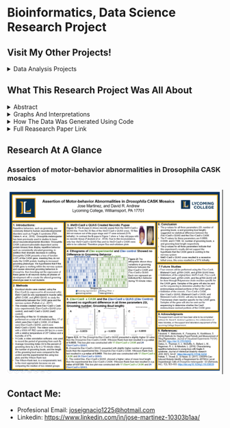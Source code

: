 # Bioinformatics, Data Science Research Project
## Visit My Other Projects!
<details><summary>Data Analysis Projects</summary>

  
<details><summary>Data Science Projects </summary>
  
  - [See All Data Science Projetcs](https://github.com/marjose2/Martinez_Porfolio/tree/main/Data%20Science) 
  - [Titanic Project](https://github.com/marjose2/Martinez_Porfolio/blob/main/Data%20Science/Titanic_Project/README.md)
  - [Fake News Detector](https://github.com/marjose2/Martinez_Porfolio/tree/main/Data%20Science/Fake%20News%20Detector)
  - [Project 3]()
  - [Project 4]()

</details>
</details>

## What This Research Project Was All About
<details><summary>Abstract</summary>

>  Repetitive behaviors, such as grooming, are commonly linked to human neurodevelopmental disorders such as Fragile X syndrome (FSX) (Oakes A. et al., 2016).   Drosophila melanogaster has been previously used in studies to learn about neurodevelopmental disorders. Drosophila CASK (calcium/calmodulin-dependent serine protein kinase) lines display repetitive behavior such as consistently elevated grooming, despite their dramatic decrease in walking (Xingjie R. et al., 2013).  Drosophila CASK presents a loss of function (LOF) of the CASK gene, meaning they do not make the CASK protein, leading to increased grooming phenotype (Xingjie R. et al., 2013). Repetitive behavior, such as excessive grooming, is a crucial subject for researching disorders like FXS. By studying Drosophila CASK lines, neurodevelopmental disorders in humans, such as FXS, can be better understood (Oakes A. et al., 2016). In this study, the creation of knockout stocks, using the Elav>Cas9, Mef2>Cas9, gRNA CASK, and gRNA QUAS, will be used to study the relationship between the CASK gene and the nervous system. These stocks were created by crossing the Cas9/Gal4 lines, Elav>Cas9 and Mef2>Cas9, with either gRNA CASK or gRNA QUAS.  If the CASK gene is working in the nervous system, then knocking out the expression of these genes in all neurons during all phases of development will re-create the phenotype that we see in true null mutants. The Elav knockout stock and the control lines showed no statistical difference in the Grooming Index (GI), the number of grooming bouts, or the mean grooming bout length. The P-values for these parameters are 0.0859, 0.0469, and 0.7399, respectively. These numbers indicate that this experiment's results did not support the hypothesis that the CASK gene is working in the nervous system. In contrast, the Mef2>Cas9 x QUAS cross resulted in a recessive lethal cross. 
</details>
<details><summary> Graphs And Interpretations </summary>
  
<details><summary>1. Ethograms</summary>

<img src="https://github.com/marjose2/Martinez_Porfolio/blob/main/Research%20Project/images/Ethogram.PNG" width="500" />

> This ethogram from 13 individuals flies from the Elav>Cas9 x QUAS line. It should be noted that each row represents an individual fly’s behavior; the black color in the figure represents the time the fly spent grooming, while the grey portions of the figure represent the time the fly did not spend grooming though the 10 minute videos.
  
<img src="https://github.com/marjose2/Martinez_Porfolio/blob/main/Research%20Project/images/ethogram2.PNG" width="500" />

> This ethograms from 13 individual flies from the Elav>Cas9 x CASK line. It should be noted that each row represents an individual fly’s behavior; the black color in the figure represents the time the fly spent grooming, while the grey portions of the figure represent the time the fly did not spend grooming though the 10 minute videos.
 
</details>
  
<details><summary>2. Box Plot Charts Figures A-C</summary>
 <img src="https://github.com/marjose2/Martinez_Porfolio/blob/main/Research%20Project/images/Graph1.PNG" width="500" />

> Figure A shows the Box plots of the values of number of grooming index values of the Elav>Cas9 x CASK and Elav>Cas9 x QUAS represented using Box-and-whisker plots. The blue box shows the 25th-75th percentiles; the red line in the box shows the median. The black lines, extending form the blue box, with the whiskers represent the 9th and the 91th. (p-value=0.0859). This box plot was constructed with 17 Elav>Cas9 x CASK (11 females and 6 males) and 24 Elav>Cas9 x QUAS (12 females and 12 males).

<img src="https://github.com/marjose2/Martinez_Porfolio/blob/main/Research%20Project/images/Graph2.PNG" width="500" />

> Figure B shows Box plots of the values of the number of grooming bouts done by Elav>Cas9 x CASK and Elav>Cas9 x QUAS represented using Box-and-whisker plots. The blue box shows the 25th-75th percentiles; in the red line in the box shows the median. The black lines, extending form the blue box, with the whiskers represents the 9th and the 91th. (p-value 0.0469). This box plot was constructed with 17 Elav>Cas9 x CASK (11 females and 6 males) and 24 Elav>Cas9 x QUAS (12 females and 12 males).

<img src="https://github.com/marjose2/Martinez_Porfolio/blob/main/Research%20Project/images/Graph3.PNG" width="500" />

> Figure C shows Box plots of the values of the mean bout length done by Elav>Cas9  x CASK and Elav>Cas9 x QUAS represented using Box-and-whisker plots. The blue box shows the 25th-75th percentiles; in the red line in the box shows the median. The black lines, extending form the blue box, with the whiskers represents the 9th and the 91th. (p-value=0.7399). This box plot was constructed with 17 Elav>Cas9 x CASK (11 females and 6 males) and 24 Elav>Cas9 x QUAS (12 females and 12 males).
</details>
</details>

</details>
<details><summary>How The Data Was Generated Using Code</summary>
The data, of much each fly groomed in a 10 minute video, was extracted from using V-Code and Custom In Perl Scrips. V-code is an open-source video-annotation software that allows one to markdown and score when a fly groomed itself. When scoring the videos, each fly had a corresponding key, and whenever a fly started grooming, the key corresponding to that fly was pressed. The same key was pressed when the fly stopped grooming; this marked the beginnings and ends of a grooming bout, thus allowing for quantification of the amount of time spent grooming by each fly. 
Once the videos were scored using V-code they were turn into text files so the data, of much each fly groomed in a 10 minute video, could be extrated using custom, in-house Perl scripts. The custom scripts in Perl to parse the VCode output and quantify behavioral metrics for each fly, such as total grooming time, a number of grooming bouts, grooming index (GI, the percentage of time spent grooming during a given interval), and comparable indices for standing, walking and falling. For a detailed analysis of grooming, additional parameters were the type and frequency of grooming-site transitions within grooming bouts, and time spent grooming specific body parts. The Perl scripts produce tab-delimited output files that were imported to Microsoft Excel (Microsoft Corporation, Redmond, WA, USA) and MATLAB (MathWorks®, Natick, MA, USA) for further analysis.

</details>

</details>
<details><summary>Full Reasearch Paper Link</summary>
https://github.com/marjose2/Martinez_Porfolio/blob/main/Research%20Project/Bioinformatics%2C%20Data%20Science%20Research%20paper.docx
</details>
 
 
## Research At A Glance
### Assertion of motor-behavior abnormalities in Drosophila CASK mosaics

<img src="https://github.com/marjose2/Martinez_Porfolio/blob/main/Research%20Project/images/Poster.PNG" width="1500" />

## Contact Me:

+ Profesional Email: joseignacio1225@hotmail.com
+ Linkedin: https://www.linkedin.com/in/jose-martinez-10303b1aa/




